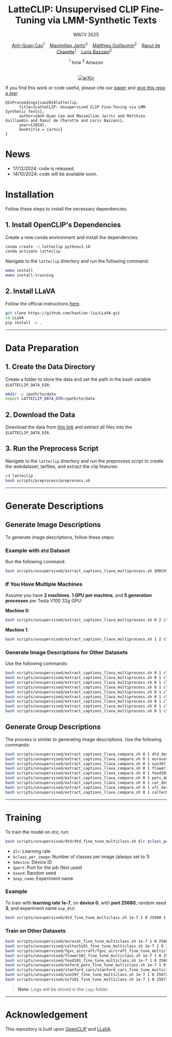 <div align='center'>

# LatteCLIP: Unsupervised CLIP Fine-Tuning via LMM-Synthetic Texts

WACV 2025

[Anh-Quan Cao](https://anhquancao.github.io)<sup>1</sup>&nbsp;&nbsp;&nbsp;
[Maximilian Jaritz](https://scholar.google.co.uk/citations?user=yt2IsdAAAAAJ&hl=de)<sup>2</sup>&nbsp;&nbsp;&nbsp;
[Matthieu Guillaumin](https://scholar.google.com/citations?user=jFdZ8s4AAAAJ&hl=en)<sup>2</sup>&nbsp;&nbsp;&nbsp;
[Raoul de Charette](https://team.inria.fr/rits/membres/raoul-de-charette/)<sup>1</sup>&nbsp;&nbsp;&nbsp;
[Loris Bazzani](https://lorisbaz.github.io/)<sup>2</sup>&nbsp;&nbsp;&nbsp;

<div>
<sup>1</sup> Inria
<sup>2</sup> Amazon
</div>

<br/>

[![arXiv](https://img.shields.io/badge/arXiv-2410.08211-darkred)](https://arxiv.org/abs/2410.08211) 

</div>

If you find this work or code useful, please cite our [paper](https://arxiv.org/abs/2410.08211) and [give this repo a star](https://github.com/astra-vision/LatteCLIP/stargazers):
```
@InProceedings{cao2024latteclip,
      title={LatteCLIP: Unsupervised CLIP Fine-Tuning via LMM-Synthetic Texts}, 
      author={Anh-Quan Cao and Maximilian Jaritz and Matthieu Guillaumin and Raoul de Charette and Loris Bazzani},
      year={2024},
      booktitle = {arXiv}
}
```

# News
- 17/12/2024: code is released.
- 14/10/2024: code will be available soon.


# Installation

Follow these steps to install the necessary dependencies:

## 1. Install OpenCLIP's Dependencies
Create a new conda environment and install the dependencies:
```bash
conda create -n latteclip python=3.10
conda activate latteclip
```

Navigate to the `latteclip` directory and run the following command:
```bash
make install
make install-training
```

## 2. Install LLaVA
Follow the official instructions [here](https://github.com/haotian-liu/LLaVA?tab=readme-ov-file#install).
```bash
git clone https://github.com/haotian-liu/LLaVA.git
cd LLaVA
pip install -e .
```

---

# Data Preparation

## 1. Create the Data Directory
Create a folder to store the data and set the path in the bash variable `$LATTECLIP_DATA_DIR`:
```bash
mkdir -p /path/to/data
export LATTECLIP_DATA_DIR=/path/to/data
```

## 2. Download the Data
Download the data from [this link](https://github.com/KaiyangZhou/CoOp/blob/main/DATASETS.md) and extract all files into the `$LATTECLIP_DATA_DIR`.

## 3. Run the Preprocess Script
Navigate to the `latteclip` directory and run the preprocess script to create the webdataset, tarfiles, and extract the clip features:
```bash
cd latteclip
bash scripts/preprocess/preprocess.sh
```

---

# Generate Descriptions

## Generate Image Descriptions

To generate image descriptions, follow these steps:

### Example with `dtd` Dataset
Run the following command:
```bash
bash scripts/unsupervised/extract_captions_llava_multiprocess.sh $MACHINE_ID $NUM_MACHINE classname_dtd dtd $NUM_PROCESSES_PER_GPU $NUM_GPUS
```

### If You Have Multiple Machines
Assume you have **2 machines**, **1 GPU per machine**, and **5 generation processes** per Tesla V100 32g GPU:

**Machine 0**:
```bash
bash scripts/unsupervised/extract_captions_llava_multiprocess.sh 0 2 classname_dtd dtd 5 1
```

**Machine 1**:
```bash
bash scripts/unsupervised/extract_captions_llava_multiprocess.sh 1 2 classname_dtd dtd 5 1
```

### Generate Image Descriptions for Other Datasets
Use the following commands:

```bash
bash scripts/unsupervised/extract_captions_llava_multiprocess.sh 0 1 classname_dtd dtd 5 1
bash scripts/unsupervised/extract_captions_llava_multiprocess.sh 0 1 classname_eurosat eurosat 5 1
bash scripts/unsupervised/extract_captions_llava_multiprocess.sh 0 1 classname_scene sun397 5 1
bash scripts/unsupervised/extract_captions_llava_multiprocess.sh 0 1 classname_flower flower102 5 1
bash scripts/unsupervised/extract_captions_llava_multiprocess.sh 0 1 classname_food101 food101 5 1
bash scripts/unsupervised/extract_captions_llava_multiprocess.sh 0 1 classname_pets oxford_pets 5 1
bash scripts/unsupervised/extract_captions_llava_multiprocess.sh 0 1 classname_car stanford_cars 5 1
bash scripts/unsupervised/extract_captions_llava_multiprocess.sh 0 1 classname_ufc ucf101 5 1
bash scripts/unsupervised/extract_captions_llava_multiprocess.sh 0 1 classname_caltech caltech101 5 1
```

## Generate Group Descriptions

The process is similar to generating image descriptions. Use the following commands:

```bash
bash scripts/unsupervised/extract_captions_llava_compare.sh 0 1 dtd_describe_common_v3 dtd 5 1
bash scripts/unsupervised/extract_captions_llava_compare.sh 0 1 eurosat_describe_common_v3 eurosat 5 1
bash scripts/unsupervised/extract_captions_llava_compare.sh 0 1 sun397_describe_common_v3 sun397 5 1
bash scripts/unsupervised/extract_captions_llava_compare.sh 0 1 flower102_describe_common_v3 flower102 5 1
bash scripts/unsupervised/extract_captions_llava_compare.sh 0 1 food101_describe_common_v3 food101 5 1
bash scripts/unsupervised/extract_captions_llava_compare.sh 0 1 pets_describe_common_v3 oxford_pets 5 1
bash scripts/unsupervised/extract_captions_llava_compare.sh 0 1 car_describe_common_v3 stanford_cars 5 1
bash scripts/unsupervised/extract_captions_llava_compare.sh 0 1 ufc_describe_common_v3 ucf101 5 1
bash scripts/unsupervised/extract_captions_llava_compare.sh 0 1 caltech_describe_common_v3 caltech101 5 1
```

---

# Training

To train the model on `dtd`, run:
```bash
bash scripts/unsupervised/dtd/dtd_fine_tune_multiclass.sh $lr $class_per_image $device $port $seed $exp_name
```
- `$lr`: Learning rate  
- `$class_per_image`: Number of classes per image (always set to 1)  
- `$device`: Device ID  
- `$port`: Port for the job  (Not used)
- `$seed`: Random seed  
- `$exp_name`: Experiment name  

### Example
To train with **learning rate 1e-7**, on **device 0**, with **port 25680**, random seed **3**, and experiment name `exp_dtd`:
```bash
bash scripts/unsupervised/dtd_fine_tune_multiclass.sh 1e-7 1 0 25680 1 exp_dtd
```

### Train on Other Datasets
```bash
bash scripts/unsupervised/eurosat_fine_tune_multiclass.sh 1e-7 1 0 25666 1 exp_eurosat
bash scripts/unsupervised/caltech101_fine_tune_multiclass.sh 1e-7 1 0 25665 1 exp_caltech101
bash scripts/unsupervised/fgvc_aircraft/fgvc_aircraft_fine_tune_multiclass.sh 1e-7 1 0 25667 1 exp_fgvc_aircraft
bash scripts/unsupervised/flower102_fine_tune_multiclass.sh 1e-7 1 0 25668 1 exp_flower102
bash scripts/unsupervised/food101_fine_tune_multiclass.sh 1e-7 1 0 25669 1 exp_food101
bash scripts/unsupervised/oxford_pets_fine_tune_multiclass.sh 1e-7 1 0 25670 1 exp_oxford_pets
bash scripts/unsupervised/stanford_cars/stanford_cars_fine_tune_multiclass.sh 1e-7 1 0 25671 1 exp_stanford_cars
bash scripts/unsupervised/sun397_fine_tune_multiclass.sh 1e-7 1 0 25672 1 exp_sun397
bash scripts/unsupervised/ucf101_fine_tune_multiclass.sh 1e-7 1 0 25673 1 exp_ucf101
```

> **Note**: Logs will be stored in the `logs` folder.

---

# Acknowledgement

This repository is built upon [OpenCLIP](https://github.com/mlfoundations/open_clip?tab=readme-ov-file) and [LLaVA](https://github.com/haotian-liu/LLaVA?tab=readme-ov-file).

